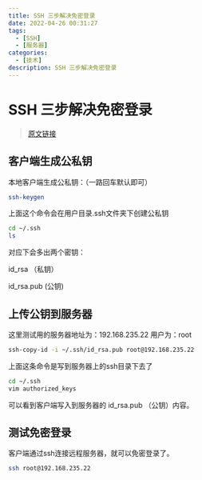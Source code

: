 ```yaml
---
title: SSH 三步解决免密登录
date: 2022-04-26 00:31:27
tags:
  - [SSH]
  - [服务器]
categories:
  - [技术]
description: SSH 三步解决免密登录
---
```


# SSH 三步解决免密登录

> [原文链接](https://blog.csdn.net/jeikerxiao/article/details/84105529)

## 客户端生成公私钥

本地客户端生成公私钥：（一路回车默认即可）

```sh
ssh-keygen
```

上面这个命令会在用户目录.ssh文件夹下创建公私钥

```sh
cd ~/.ssh
ls
```

对应下会多出两个密钥：

id_rsa （私钥）

id_rsa.pub (公钥)

## 上传公钥到服务器

这里测试用的服务器地址为：192.168.235.22
用户为：root

```sh
ssh-copy-id -i ~/.ssh/id_rsa.pub root@192.168.235.22
```

上面这条命令是写到服务器上的ssh目录下去了

```sh
cd ~/.ssh
vim authorized_keys
```

可以看到客户端写入到服务器的 id_rsa.pub （公钥）内容。

## 测试免密登录

客户端通过ssh连接远程服务器，就可以免密登录了。

```sh
ssh root@192.168.235.22
```